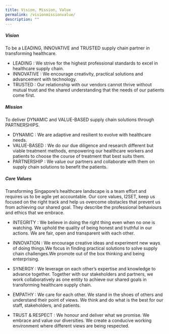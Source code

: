 ```yaml
---
title: Vision, Mission, Value
permalink: /visionmissionvalue/
description: ""
---
```

##### Vision

To be a LEADING, INNOVATIVE and TRUSTED supply chain partner in transforming healthcare.

* LEADING : We strive for the highest professional standards to excel in healthcare supply chain.
* INNOVATIVE : We encourage creativity, practical solutions and advancement with technology.
* TRUSTED : Our relationship with our vendors cannot thrive without mutual trust and the shared understanding that the needs of our patients come first.

##### Mission
To deliver DYNAMIC and VALUE-BASED supply chain solutions through PARTNERSHIPS.
* DYNAMIC : We are adaptive and resilient to evolve with healthcare needs.
* VALUE-BASED : We do our due diligence and research different but viable treatment methods, empowering our healthcare workers and patients to choose the course of treatment that best suits them.
* PARTNERSHIP : We value our partners and collaborate with them on supply chain solutions to benefit the patients.

##### Core Values
Transforming Singapore’s healthcare landscape is a team effort and requires us to be agile yet accountable. Our core values, I2SET, keep us focused on the right track and help us overcome obstacles that prevent us from achieving our shared goal. They describe the professional behaviours and ethics that we embrace.

* INTEGRITY : We believe in doing the right thing even when no one is watching. We uphold the quality of being honest and truthful in our actions. We are fair, open and transparent with each other.

* INNOVATION : We encourage creative ideas and experiment new ways of doing things.We focus in finding practical solutions to solve supply chain challenges.We promote out of the box thinking and being enterprising.

* SYNERGY : We leverage on each other’s expertise and knowledge to advance together. Together with our stakeholders and partners, we work collaboratively as one entity to achieve our shared goals in transforming healthcare supply chain.
 
* EMPATHY : We care for each other. We stand in the shoes of others and understand their point of views. We think and do what is the best for our staff, stakeholders, and patients.

* TRUST & RESPECT : We honour and deliver what we promise. We embrace and value our diversities. We create a conducive working environment where different views are being respected.